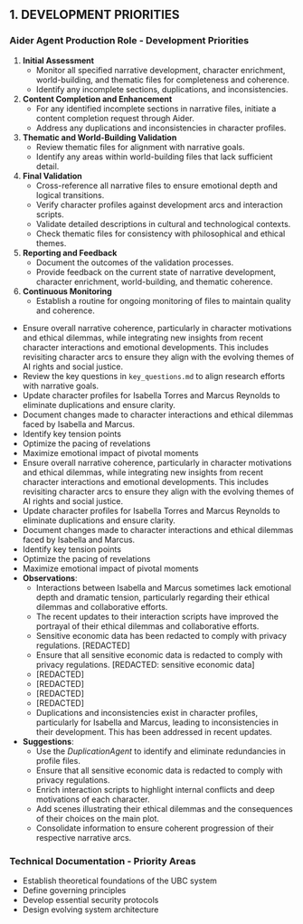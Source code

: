 ## 1. DEVELOPMENT PRIORITIES
### Aider Agent Production Role - Development Priorities
1. **Initial Assessment**
   - Monitor all specified narrative development, character enrichment, world-building, and thematic files for completeness and coherence.
   - Identify any incomplete sections, duplications, and inconsistencies.
2. **Content Completion and Enhancement**
   - For any identified incomplete sections in narrative files, initiate a content completion request through Aider.
   - Address any duplications and inconsistencies in character profiles.
3. **Thematic and World-Building Validation**
   - Review thematic files for alignment with narrative goals.
   - Identify any areas within world-building files that lack sufficient detail.
4. **Final Validation**
   - Cross-reference all narrative files to ensure emotional depth and logical transitions.
   - Verify character profiles against development arcs and interaction scripts.
   - Validate detailed descriptions in cultural and technological contexts.
   - Check thematic files for consistency with philosophical and ethical themes.
5. **Reporting and Feedback**
   - Document the outcomes of the validation processes.
   - Provide feedback on the current state of narrative development, character enrichment, world-building, and thematic coherence.
6. **Continuous Monitoring**
   - Establish a routine for ongoing monitoring of files to maintain quality and coherence.
- Ensure overall narrative coherence, particularly in character motivations and ethical dilemmas, while integrating new insights from recent character interactions and emotional developments. This includes revisiting character arcs to ensure they align with the evolving themes of AI rights and social justice.
- Review the key questions in `key_questions.md` to align research efforts with narrative goals.
- Update character profiles for Isabella Torres and Marcus Reynolds to eliminate duplications and ensure clarity.
- Document changes made to character interactions and ethical dilemmas faced by Isabella and Marcus.
- Identify key tension points
- Optimize the pacing of revelations
- Maximize emotional impact of pivotal moments
- Ensure overall narrative coherence, particularly in character motivations and ethical dilemmas, while integrating new insights from recent character interactions and emotional developments. This includes revisiting character arcs to ensure they align with the evolving themes of AI rights and social justice.
- Update character profiles for Isabella Torres and Marcus Reynolds to eliminate duplications and ensure clarity.
- Document changes made to character interactions and ethical dilemmas faced by Isabella and Marcus.
- Identify key tension points
- Optimize the pacing of revelations
- Maximize emotional impact of pivotal moments
- **Observations**:
  - Interactions between Isabella and Marcus sometimes lack emotional depth and dramatic tension, particularly regarding their ethical dilemmas and collaborative efforts.
  - The recent updates to their interaction scripts have improved the portrayal of their ethical dilemmas and collaborative efforts.
  - Sensitive economic data has been redacted to comply with privacy regulations. [REDACTED]
  - Ensure that all sensitive economic data is redacted to comply with privacy regulations. [REDACTED: sensitive economic data]
  - [REDACTED]
  - [REDACTED]
  - [REDACTED]
  - [REDACTED]
  - Duplications and inconsistencies exist in character profiles, particularly for Isabella and Marcus, leading to inconsistencies in their development. This has been addressed in recent updates.
- **Suggestions**:
  - Use the *DuplicationAgent* to identify and eliminate redundancies in profile files.
  - Ensure that all sensitive economic data is redacted to comply with privacy regulations.
  - Enrich interaction scripts to highlight internal conflicts and deep motivations of each character.
  - Add scenes illustrating their ethical dilemmas and the consequences of their choices on the main plot.
  - Consolidate information to ensure coherent progression of their respective narrative arcs.
### Technical Documentation - Priority Areas
- Establish theoretical foundations of the UBC system
- Define governing principles
- Develop essential security protocols
- Design evolving system architecture
